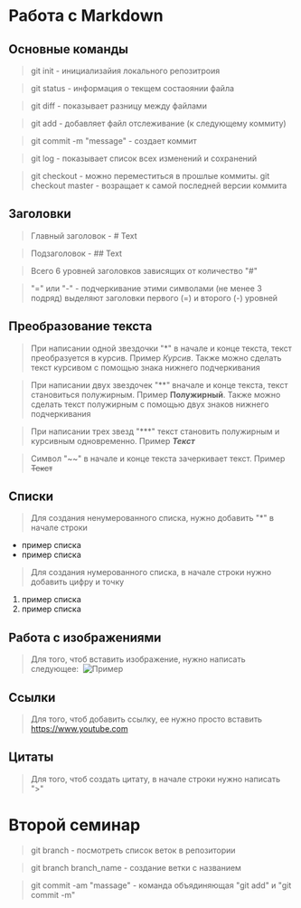 # Работа с Markdown

## Основные команды

> git init - инициализайия локального репозитроия

> git status - информация о текщем состаоянии файла

> git diff - показывает разницу между файлами

> git add - добавляет файл отслеживание (к следующему коммиту)

> git commit -m "message" - создает коммит

> git log - показывает список всех изменений и сохранений

> git checkout - можно переместиться в прошлые коммиты.
git checkout master - возращает к самой последней версии коммита

## Заголовки

> Главный заголовок - # Text

> Подзаголовок - ## Text

> Всего 6 уровней заголовков зависящих от количество "#"

> "=" или "-" - подчеркивание этими символами (не менее 3 подряд) выделяют заголовки первого (=) и второго (-) уровней

## Преобразование текста

> При написании одной звездочки "*" в начале и конце текста, текст преобразуется в курсив. Пример *Курсив*. Также можно сделать текст курсивом с помощью знака нижнего подчеркивания

> При написании двух звездочек "**" вначале и конце текста, текст становиться полужирным. Пример **Полужирный**. Также можно сделать текст полужирным с помощью двух знаков нижнего подчеркивания

> При написании трех звезд "***" текст становить полужирным и курсивным одновременно. Пример ***Текст***

> Символ "~~" в начале и конце текста зачеркивает текст. Пример ~~Текст~~

## Списки

> Для создания ненумерованного списка, нужно добавить "*" в начале строки

* пример списка
* пример списка

> Для создания нумерованного списка, в начале строки нужно добавить цифру и точку

1. пример списка
2. пример списка

## Работа с изображениями

> Для того, чтоб вставить изображение, нужно написать следующее: ![]()
![Пример](%D0%B8%D0%B7%D0%BE%D0%B1%D1%80%D0%B0%D0%B6%D0%B5%D0%BD%D1%8C%D0%BA%D0%B0.jpg)

## Ссылки

> Для того, чтоб добавить ссылку, ее нужно просто вставить https://www.youtube.com

## Цитаты

> Для того, чтоб создать цитату, в начале строки нужно написать ">" 

# Второй семинар

> git branch - посмотреть список веток в репозитории

> git branch branch_name - создание ветки с названием

> git commit -am "massage" - команда объядиняющая "git add" и "git commit -m"